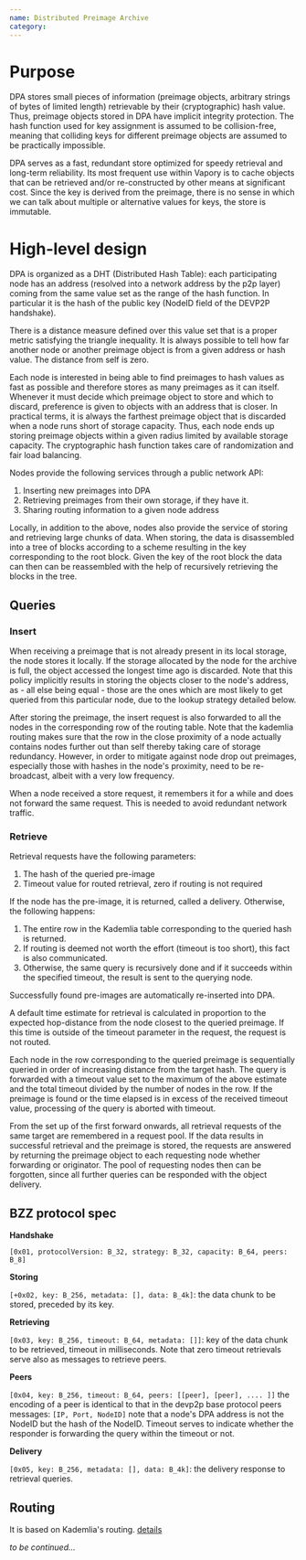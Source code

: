 ```yaml
---
name: Distributed Preimage Archive
category: 
---
```


# Purpose

DPA stores small pieces of information (preimage objects, arbitrary strings of bytes of limited length) retrievable by their (cryptographic) hash value. Thus, preimage objects stored in DPA have implicit integrity protection. The hash function used for key assignment is assumed to be collision-free, meaning that colliding keys for different preimage objects are assumed to be practically impossible.

DPA serves as a fast, redundant store optimized for speedy retrieval and long-term reliability. Its most frequent use within Vapory is to cache objects that can be retrieved and/or re-constructed by other means at significant cost. Since the key is derived from the preimage, there is no sense in which we can talk about multiple or alternative values for keys, the store is immutable.

# High-level design

DPA is organized as a DHT (Distributed Hash Table): each participating node has an address (resolved into a network address by the p2p layer) coming from the same value set as the range of the hash function. In particular it is the hash of the public key (NodeID field of the DEVP2P handshake).

There is a distance measure defined over this value set that is a proper metric satisfying the triangle inequality. It is always possible to tell how far another node or another preimage object is from a given address or hash value. The distance from self is zero.

Each node is interested in being able to find preimages to hash values as fast as possible and therefore stores as many preimages as it can itself. Whenever it must decide which preimage object to store and which to discard, preference is given to objects with an address that is closer. In practical terms, it is always the farthest preimage object that is discarded when a node runs short of storage capacity. Thus, each node ends up storing preimage objects within a given radius limited by available storage capacity. The cryptographic hash function takes care of randomization and fair load balancing.

Nodes provide the following services through a public network API:

1. Inserting new preimages into DPA
1. Retrieving preimages from their own storage, if they have it.
1. Sharing routing information to a given node address

Locally, in addition to the above, nodes also provide the service of storing and retrieving large chunks of data. When storing, the data is disassembled into a tree of blocks according to a scheme resulting in the key corresponding to the root block. Given the key of the root block the data can then can be reassembled with the help of recursively retrieving the blocks in the tree. 

## Queries

### Insert

When receiving a preimage that is not already present in its local storage, the node stores it locally. If the storage allocated by the node for the archive is full, the object accessed the longest time ago is discarded. Note that this policy implicitly results in storing the objects closer to the node's address, as - all else being equal - those are the ones which are most likely to get queried from this particular node, due to the lookup strategy detailed below.

After storing the preimage, the insert request is also forwarded to all the nodes in the corresponding row of the routing table. Note that the kademlia routing makes sure that the row in the close proximity of a node actually contains nodes further out than self thereby taking care of storage redundancy.
However, in order to mitigate against node drop out preimages, especially those with hashes in the node's proximity, need to be re-broadcast, albeit with a very low frequency.

When a node received a store request, it remembers it for a while and does not forward the same request. This is needed to avoid redundant network traffic. 

### Retrieve

Retrieval requests have the following parameters:

1. The hash of the queried pre-image
1. Timeout value for routed retrieval, zero if routing is not required

If the node has the pre-image, it is returned, called a delivery. Otherwise, the following happens:

1. The entire row in the Kademlia table corresponding to the queried hash is returned.
1. If routing is deemed not worth the effort (timeout is too short), this fact is also communicated.
1. Otherwise, the same query is recursively done and if it succeeds within the specified timeout, the result is sent to the querying node.

Successfully found pre-images are automatically re-inserted into DPA.

A default time estimate for retrieval is calculated in proportion to the expected hop-distance from the node closest to the queried preimage. If this time is outside of the timeout parameter in the request, the request is not routed.

Each node in the row corresponding to the queried preimage is sequentially queried in order of increasing distance from the target hash. The query is forwarded with a timeout value set to the maximum of the above estimate and the total timeout divided by the number of nodes in the row. If the preimage is found or the time elapsed is in excess of the received timeout value, processing of the query is aborted with timeout. 

From the set up of the first forward onwards, all retrieval requests of the same target are remembered in a request pool. If the data results in successful retrieval and the preimage is stored, the requests are answered by returning the preimage object to each requesting node whether forwarding or originator. The pool of requesting nodes then can be forgotten, since all further queries can be responded with the object delivery.

## BZZ protocol spec

**Handshake**

`[0x01, protocolVersion: B_32, strategy: B_32, capacity: B_64, peers: B_8]`

**Storing**

`[+0x02, key: B_256, metadata: [], data: B_4k]`: the data chunk to be stored, preceded by its key. 

**Retrieving**

`[0x03, key: B_256, timeout: B_64, metadata: []]`: key of the data chunk to be retrieved, timeout in milliseconds. Note that zero timeout retrievals serve also as messages to retrieve peers.

**Peers**

`[0x04, key: B_256, timeout: B_64, peers: [[peer], [peer], .... ]]` the encoding of a peer is identical to that in the devp2p base protocol peers messages: `[IP, Port, NodeID]` note that a node's DPA address is not the NodeID but the hash of the NodeID. Timeout serves to indicate whether the responder is forwarding the query within the timeout or not.

**Delivery**

`[0x05, key: B_256, metadata: [], data: B_4k]`: the delivery response to retrieval queries. 

## Routing

It is based on Kademlia's routing. [details](https://github.com/vaporyco/wiki/wiki/Cademlia-Peer-Selection)

_to be continued..._